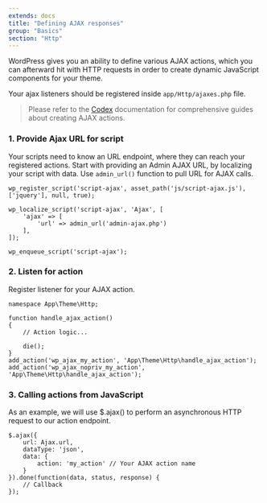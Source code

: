 ```yaml
---
extends: docs
title: "Defining AJAX responses"
group: "Basics"
section: "Http"
---
```


WordPress gives you an ability to define various AJAX actions, which you can afterward hit with HTTP requests in order to create dynamic JavaScript components for your theme.

Your ajax listeners should be registered inside `app/Http/ajaxes.php` file.

> Please refer to the [Codex](https://codex.wordpress.org/AJAX_in_Plugins) documentation for comprehensive guides about creating AJAX actions.

### 1. Provide Ajax URL for script

Your scripts need to know an URL endpoint, where they can reach your registered actions. Start with providing an Admin AJAX URL, by localizing your script with data. Use `admin_url()` function to pull URL for AJAX calls.

<pre class="pre"><code class="language-php">wp_register_script('script-ajax', asset_path('js/script-ajax.js'), ['jquery'], null, true);

wp_localize_script('script-ajax', 'Ajax', [
    'ajax' => [
        'url' => admin_url('admin-ajax.php')
    ],
]);

wp_enqueue_script('script-ajax');</code></pre>

### 2. Listen for action

Register listener for your AJAX action.

<pre class="pre"><code class="language-php">namespace App\Theme\Http;

function handle_ajax_action()
{
    // Action logic...

    die();
}
add_action('wp_ajax_my_action', 'App\Theme\Http\handle_ajax_action');
add_action('wp_ajax_nopriv_my_action', 'App\Theme\Http\handle_ajax_action');</code></pre>

### 3. Calling actions from JavaScript

As an example, we will use $.ajax() to perform an asynchronous HTTP request to our action endpoint.

<pre class="pre"><code class="language-javascript">$.ajax({
    url: Ajax.url,
    dataType: 'json',
    data: {
        action: 'my_action' // Your AJAX action name
    }
}).done(function(data, status, response) {
    // Callback
});</code></pre>
